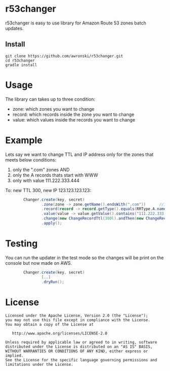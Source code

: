 # r53changer
r53changer is easy to use library for Amazon Route 53 zones batch updates.

## Install
```
git clone https://github.com/awronski/r53changer.git
cd r53changer
gradle install
```

# Usage
The library can takes up to three condition:
- zone: which zones you want to change
- record: which records inside the zone you want to change
- value: which values inside the records you want to change

# Example
Lets say we want to change TTL and IP address only for the zones that meets below conditions:
1. only the ".com" zones AND
2. only the A records thats start with WWW
3. only with value 111.222.333.444

To: new TTL 300, new IP 123.123.123.123:

```java
        Changer.create(key, secret)
                .zone(zone -> zone.getName().endsWith(".com"))      //1
                .record(record -> record.getType().equals(RRType.A.name()) && record.getName().startsWith("www."))      //2
                .value(value -> value.getValue().contains("111.222.333.444"))       //3
                .change(new ChangeRecordTtl(300l).andThen(new ChangeRecordValue("123.123.123.123")))    //change
                .apply();
```

# Testing
You can run the updater in the test mode so the changes will be print on the console but now made on AWS.
```java
        Changer.create(key, secret)
                [..]
                .dryRun();
```


License
=======

    Licensed under the Apache License, Version 2.0 (the "License");
    you may not use this file except in compliance with the License.
    You may obtain a copy of the License at

       http://www.apache.org/licenses/LICENSE-2.0

    Unless required by applicable law or agreed to in writing, software
    distributed under the License is distributed on an "AS IS" BASIS,
    WITHOUT WARRANTIES OR CONDITIONS OF ANY KIND, either express or implied.
    See the License for the specific language governing permissions and
    limitations under the License.
